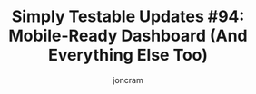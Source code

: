 ---
title: "Simply Testable Updates #94: Mobile-Ready Dashboard (And Everything Else Too)"
author: joncram
newsletter_meta:
    issue_number: 94th
    url: https://us5.campaign-archive1.com/?u=ac75e33d993d2b502e333ddd0&amp;id=9c421cb9c0
    highlights:
      - <a href="https://us5.campaign-archive1.com/?u=ac75e33d993d2b502e333ddd0&amp;id=9c421cb9c0#mobile-ready-dashboard">Mobile-Ready Test Dashboard</a>
      - <a href="https://us5.campaign-archive1.com/?u=ac75e33d993d2b502e333ddd0&amp;id=9c421cb9c0#mobile-ready-everything-else">Mobile-Ready Everything Else</a>
    closing_sentence: Expect the next newsletter in a week from now on 25 June 2014
---